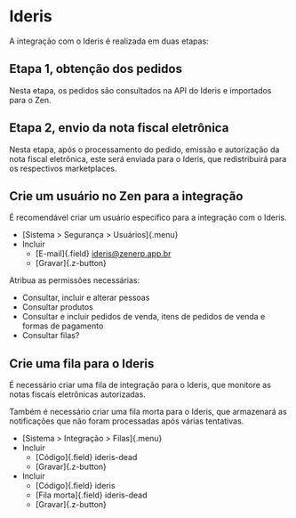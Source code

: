 # Ideris

A integração com o Ideris é realizada em duas etapas:

## Etapa 1, obtenção dos pedidos

Nesta etapa, os pedidos são consultados na API do Ideris e importados para o Zen.

## Etapa 2, envio da nota fiscal eletrônica

Nesta etapa, após o processamento do pedido, emissão e autorização da nota fiscal eletrônica, este será enviada para o Ideris, que redistribuirá para os respectivos marketplaces.

## Crie um usuário no Zen para a integração

É recomendável criar um usuário específico para a integração com o Ideris.

* [Sistema > Segurança > Usuários]{.menu}
* Incluir
	* [E-mail]{.field} ideris@zenerp.app.br
	* [Gravar]{.z-button}

Atribua as permissões necessárias:

* Consultar, incluir e alterar pessoas
* Consultar produtos
* Consultar e incluir pedidos de venda, itens de pedidos de venda e formas de pagamento
* Consultar filas?
	
## Crie uma fila para o Ideris

É necessário criar uma fila de integração para o Ideris, que monitore as notas fiscais eletrônicas autorizadas.

Também é necessário criar uma fila morta para o Ideris, que armazenará as notificações que não foram processadas após várias tentativas.

* [Sistema > Integração > Filas]{.menu}
* Incluir
	* [Código]{.field} ideris-dead
	* [Gravar]{.z-button}
* Incluir
	* [Código]{.field} ideris
	* [Fila morta]{.field} ideris-dead
	* [Gravar]{.z-button}

